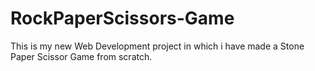 # RockPaperScissors-Game
This is my new Web Development project in which i have made a Stone Paper Scissor Game from scratch.
